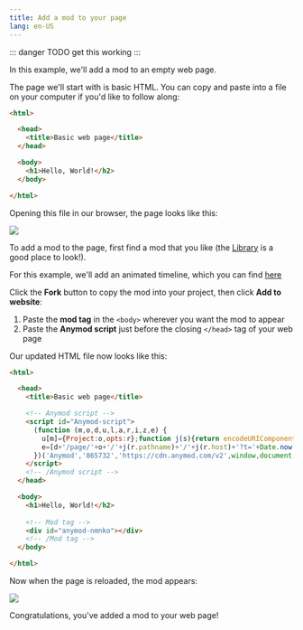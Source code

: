 ```yaml
---
title: Add a mod to your page
lang: en-US
---
```


::: danger
TODO get this working
:::

In this example, we'll add a mod to an empty web page.

The page we'll start with is basic HTML. You can copy and paste into a file on your computer if you'd like to follow along:

```html
<html>

  <head>
    <title>Basic web page</title>
  </head>

  <body>
    <h1>Hello, World!</h2>
  </body>

</html>
```

Opening this file in our browser, the page looks like this:

<img src="https://res.cloudinary.com/component/image/upload/v1534381540/add-mod-01_xkimjj.png">

To add a mod to the page, first find a mod that you like (the [Library](https://anymod.com/library) is a good place to look!).

For this example, we'll add an animated timeline, which you can find [here](https://anymod.com/mod/nmnko?v=30)

Click the **Fork** button to copy the mod into your project, then click **Add to website**:

1. Paste the **mod tag** in the `<body>` wherever you want the mod to appear
2. Paste the **Anymod script** just before the closing `</head>` tag of your web page

Our updated HTML file now looks like this:

```html
<html>

  <head>
    <title>Basic web page</title>

    <!-- Anymod script -->
    <script id="Anymod-script">
      (function (m,o,d,u,l,a,r,i,z,e) {
        u[m]={Project:o,opts:r};function j(s){return encodeURIComponent(btoa(s))};z=l.getElementById(m+'-'+a);r=u.location;
        e=[d+'/page/'+o+'/'+j(r.pathname)+'/'+j(r.host)+'?t='+Date.now(),d];e.map(function(w){i=l.createElement(a);i.defer=1;i.src=w;z.parentNode.insertBefore(i,z);});
      })('Anymod','865732','https://cdn.anymod.com/v2',window,document,'script');
    </script>
    <!-- /Anymod script -->
  </head>

  <body>
    <h1>Hello, World!</h2>
    
    <!-- Mod tag -->
    <div id="anymod-nmnko"></div>
    <!-- /Mod tag -->
  </body>

</html>
```

Now when the page is reloaded, the mod appears:

<img src="https://res.cloudinary.com/component/image/upload/v1534381540/add-mod-02_ladprh.png">

Congratulations, you've added a mod to your web page!